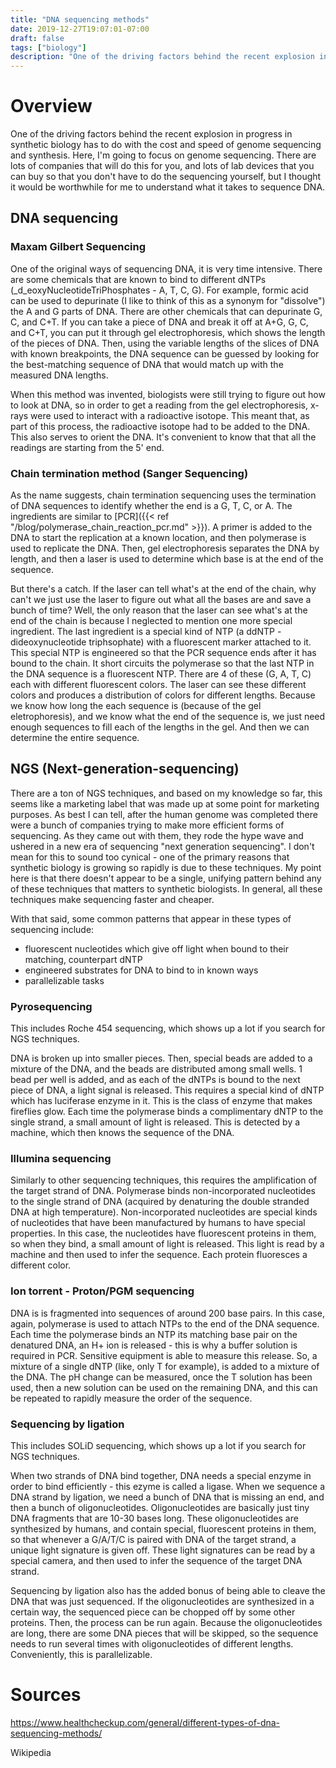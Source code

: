 ```yaml
---
title: "DNA sequencing methods"
date: 2019-12-27T19:07:01-07:00
draft: false
tags: ["biology"]
description: "One of the driving factors behind the recent explosion in progress in synthetic biology has to do with the cost and speed of genome sequencing and synthesis. I wanted to understand more about how it actually works."
---
```


# Overview
One of the driving factors behind the recent explosion in progress in synthetic biology has to do with the cost and speed of genome sequencing and synthesis. Here, I'm going to focus on genome sequencing. There are lots of companies that will do this for you, and lots of lab devices that you can buy so that you don't have to do the sequencing yourself, but I thought it would be worthwhile for me to understand what it takes to sequence DNA.

## DNA sequencing

### Maxam Gilbert Sequencing

One of the original ways of sequencing DNA, it is very time intensive. There are some chemicals that are known to bind to different dNTPs (_d_eoxyNucleotideTriPhosphates - A, T, C, G). For example, formic acid can be used to depurinate (I like to think of this as a synonym for "dissolve") the A and G parts of DNA. There are other chemicals that can depurinate G, C, and C+T. If you can take a piece of DNA and break it off at A+G, G, C, and C+T, you can put it through gel electrophoresis, which shows the length of the pieces of DNA. Then, using the variable lengths of the slices of DNA with known breakpoints, the DNA sequence can be guessed by looking for the best-matching sequence of DNA that would match up with the measured DNA lengths.

When this method was invented, biologists were still trying to figure out how to look at DNA, so in order to get a reading from the gel electrophoresis, x-rays were used to interact with a radioactive isotope. This meant that, as part of this process, the radioactive isotope had to be added to the DNA. This also serves to orient the DNA. It's convenient to know that that all the readings are starting from the 5' end.

### Chain termination method (Sanger Sequencing)

As the name suggests, chain termination sequencing uses the termination of DNA sequences to identify whether the end is a G, T, C, or A. The ingredients are similar to [PCR]({{< ref "/blog/polymerase_chain_reaction_pcr.md" >}}). A primer is added to the DNA to start the replication at a known location, and then polymerase is used to replicate the DNA. Then, gel electrophoresis separates the DNA by length, and then a laser is used to determine which base is at the end of the sequence.

But there's a catch. If the laser can tell what's at the end of the chain, why can't we just use the laser to figure out what all the bases are and save a bunch of time? Well, the only reason that the laser can see what's at the end of the chain is because I neglected to mention one more special ingredient. The last ingredient is a special kind of NTP (a ddNTP - dideoxynucleotide triphsophate) with a fluorescent marker attached to it. This special NTP is engineered so that the PCR sequence ends after it has bound to the chain. It short circuits the polymerase so that the last NTP in the DNA sequence is a fluorescent NTP. There are 4 of these (G, A, T, C) each with different fluorescent colors. The laser can see these different colors and produces a distribution of colors for different lengths. Because we know how long the each sequence is (because of the gel eletrophoresis), and we know what the end of the sequence is, we just need enough sequences to fill each of the lengths in the gel. And then we can determine the entire sequence.

## NGS (Next-generation-sequencing)

There are a ton of NGS techniques, and based on my knowledge so far, this seems like a marketing label that was made up at some point for marketing purposes. As best I can tell, after the human genome was completed there were a bunch of companies trying to make more efficient forms of sequencing. As they came out with them, they rode the hype wave and ushered in a new era of sequencing "next generation sequencing". I don't mean for this to sound too cynical - one of the primary reasons that synthetic biology is growing so rapidly is due to these techniques. My point here is that there doesn't appear to be a single, unifying pattern behind any of these techniques that matters to synthetic biologists. In general, all these techniques make sequencing faster and cheaper.

With that said, some common patterns that appear in these types of sequencing include:

* fluorescent nucleotides which give off light when bound to their matching, counterpart dNTP
* engineered substrates for DNA to bind to in known ways
* parallelizable tasks

### Pyrosequencing

This includes Roche 454 sequencing, which shows up a lot if you search for NGS techniques.

DNA is broken up into smaller pieces. Then, special beads are added to a mixture of the DNA, and the beads are distributed among small wells. 1 bead per well is added, and as each of the dNTPs is bound to the next piece of DNA, a light signal is released. This requires a special kind of dNTP which has luciferase enzyme in it. This is the class of enzyme that makes fireflies glow. Each time the polymerase binds a complimentary dNTP to the single strand, a small amount of light is released. This is detected by a machine, which then knows the sequence of the DNA.

### Illumina sequencing

Similarly to other sequencing techniques, this requires the amplification of the target strand of DNA. Polymerase binds non-incorporated nucleotides to the single strand of DNA (acquired by denaturing the double stranded DNA at high temperature). Non-incorporated nucleotides are special kinds of nucleotides that have been manufactured by humans to have special properties. In this case, the nucleotides have fluorescent proteins in them, so when they bind, a small amount of light is released. This light is read by a machine and then used to infer the sequence. Each protein fluoresces a different color.

### Ion torrent - Proton/PGM sequencing

DNA is is fragmented into sequences of around 200 base pairs. In this case, again, polymerase is used to attach NTPs to the end of the DNA sequence. Each time the polymerase binds an NTP its matching base pair on the denatured DNA, an H+ ion is released - this is why a buffer solution is required in PCR. Sensitive equipment is able to measure this release. So, a mixture of a single dNTP (like, only T for example), is added to a mixture of the DNA. The pH change can be measured, once the T solution has been used, then a new solution can be used on the remaining DNA, and this can be repeated to rapidly measure the order of the sequence.

### Sequencing by ligation

This includes SOLiD sequencing, which shows up a lot if you search for NGS techniques.

When two strands of DNA bind together, DNA needs a special enzyme in order to bind efficiently - this ezyme is called a ligase. When we sequence a DNA strand by ligation, we need a bunch of DNA that is missing an end, and then a bunch of oligonucleotides. Oligonucleotides are basically just tiny DNA fragments that are 10-30 bases long. These oligonucleotides are synthesized by humans, and contain special, fluorescent proteins in them, so that whenever a G/A/T/C is paired with DNA of the target strand, a unique light signature is given off. These light signatures can be read by a special camera, and then used to infer the sequence of the target DNA strand.

Sequencing by ligation also has the added bonus of being able to cleave the DNA that was just sequenced. If the oligonucleotides are synthesized in a certain way, the sequenced piece can be chopped off by some other proteins. Then, the process can be run again. Because the oligonucleotides are long, there are some DNA pieces that will be skipped, so the sequence needs to run several times with oligonucleotides of different lengths. Conveniently, this is parallelizable.

# Sources

https://www.healthcheckup.com/general/different-types-of-dna-sequencing-methods/

Wikipedia

